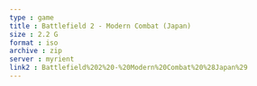 ```yaml
---
type : game
title : Battlefield 2 - Modern Combat (Japan)
size : 2.2 G
format : iso
archive : zip
server : myrient
link2 : Battlefield%202%20-%20Modern%20Combat%20%28Japan%29
---
```

